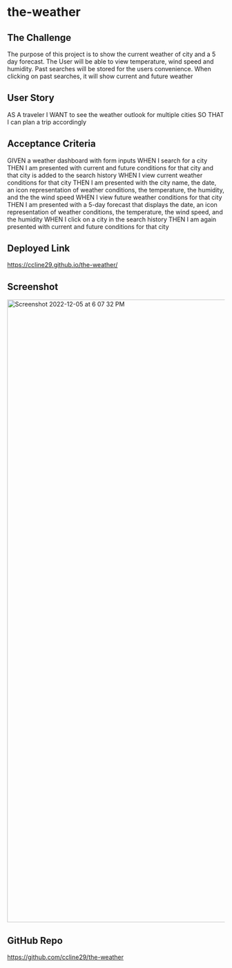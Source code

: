 # the-weather

## The Challenge
The purpose of this project is to show the current weather of city and a 5 day forecast.
The User will be able to view temperature, wind speed and humidity. 
Past searches will be stored for the users convenience. 
When clicking on past searches, it will show current and future weather

## User Story
AS A traveler
I WANT to see the weather outlook for multiple cities
SO THAT I can plan a trip accordingly

## Acceptance Criteria
GIVEN a weather dashboard with form inputs
WHEN I search for a city
THEN I am presented with current and future conditions for that city and that city is added to the search history
WHEN I view current weather conditions for that city
THEN I am presented with the city name, the date, an icon representation of weather conditions, the temperature, the humidity, and the the wind speed
WHEN I view future weather conditions for that city
THEN I am presented with a 5-day forecast that displays the date, an icon representation of weather conditions, the temperature, the wind speed, and the humidity
WHEN I click on a city in the search history
THEN I am again presented with current and future conditions for that city

## Deployed Link
https://ccline29.github.io/the-weather/

## Screenshot
<img width="1440" alt="Screenshot 2022-12-05 at 6 07 32 PM" src="https://user-images.githubusercontent.com/115193125/205859916-422de082-fad6-4200-8d4f-107c4b446a19.png">

## GitHub Repo
https://github.com/ccline29/the-weather
